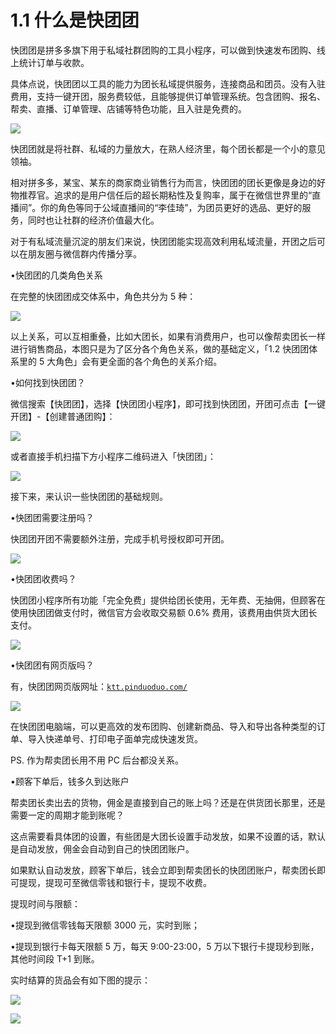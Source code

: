# 1.1 什么是快团团

快团团是拼多多旗下用于私域社群团购的工具小程序，可以做到快速发布团购、线上统计订单与收款。

具体点说，快团团以工具的能力为团长私域提供服务，连接商品和团员。没有入驻费用，支持一键开团，服务费较低，且能够提供订单管理系统。包含团购、报名、帮卖、直播、订单管理、店铺等特色功能，且入驻是免费的。

![](img/7fb5481cad16fd4d7b7a5454f0fb3e29.png)

快团团就是将社群、私域的力量放大，在熟人经济里，每个团长都是一个小的意见领袖。

相对拼多多，某宝、某东的商家商业销售行为而言，快团团的团长更像是身边的好物推荐官。追求的是用户信任后的超长期粘性及复购率，属于在微信世界里的“直播间”。你的角色等同于公域直播间的“李佳琦”，为团员更好的选品、更好的服务，同时也让社群的经济价值最大化。

对于有私域流量沉淀的朋友们来说，快团团能实现高效利用私域流量，开团之后可以在朋友圈与微信群内传播分享。

•快团团的几类角色关系

在完整的快团团成交体系中，角色共分为 5 种：

![](img/0b4923fa3e1c9ea96e0de31b02133294.png)

以上关系，可以互相重叠，比如大团长，如果有消费用户，也可以像帮卖团长一样进行销售商品，本图只是为了区分各个角色关系，做的基础定义，「1.2 快团团体系里的 5 大角色」会有更全面的各个角色的关系介绍。

•如何找到快团团？

微信搜索【快团团】，选择【快团团小程序】，即可找到快团团，开团可点击【一键开团】-【创建普通团购】：

![](img/8a4aad53a2014b97b668e6973207aefc.png)

或者直接手机扫描下方小程序二维码进入「快团团」：

![](img/26ed5c2e482bea414d4217be25bde2fc.png)

接下来，来认识一些快团团的基础规则。

•快团团需要注册吗？

快团团开团不需要额外注册，完成手机号授权即可开团。

![](img/90eb5c084320e8c8c7446f25f768f208.png)

•快团团收费吗？

快团团小程序所有功能「完全免费」提供给团长使用，无年费、无抽佣，但顾客在使用快团团做支付时，微信官方会收取交易额 0.6% 费用，该费用由供货大团长支付。

![](img/b81435e1afd8dc67dd0fa486b0bfadea.png)

•快团团有网页版吗？

有，快团团网页版网址：[`ktt.pinduoduo.com/`](https://ktt.pinduoduo.com/)

![](img/7ae80b3c39850bebd298329de2ae4ce1.png)

在快团团电脑端，可以更高效的发布团购、创建新商品、导入和导出各种类型的订单、导入快递单号、打印电子面单完成快速发货。

PS. 作为帮卖团长用不用 PC 后台都没关系。

•顾客下单后，钱多久到达账户

帮卖团长卖出去的货物，佣金是直接到自己的账上吗？还是在供货团长那里，还是需要一定的周期才能到账呢？

这点需要看具体团的设置，有些团是大团长设置手动发放，如果不设置的话，默认是自动发放，佣金会自动到自己的快团团账户。

如果默认自动发放，顾客下单后，钱会立即到帮卖团长的快团团账户，帮卖团长即可提现，提现可至微信零钱和银行卡，提现不收费。

提现时间与限额：

•提现到微信零钱每天限额 3000 元，实时到账；

•提现到银行卡每天限额 5 万，每天 9:00-23:00，5 万以下银行卡提现秒到账，其他时间段 T+1 到账。

实时结算的货品会有如下图的提示：

![](img/209b1f8fa4531b8c12be917e9dee252c.png)

![](img/dd92b07373c3325b41989991c0898588.png)